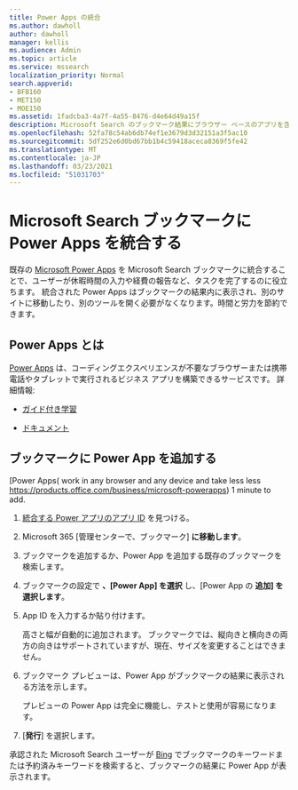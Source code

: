 ```yaml
---
title: Power Apps の統合
ms.author: dawholl
author: dawholl
manager: kellis
ms.audience: Admin
ms.topic: article
ms.service: mssearch
localization_priority: Normal
search.appverid:
- BFB160
- MET150
- MOE150
ms.assetid: 1fadcba3-4a7f-4a55-8476-d4e64d49a15f
description: Microsoft Search のブックマーク結果にブラウザー ベースのアプリを含める
ms.openlocfilehash: 52fa78c54ab6db74ef1e3679d3d32151a3f5ac10
ms.sourcegitcommit: 5df252e6d0bd67bb1b4c59418aceca8369f5fe42
ms.translationtype: MT
ms.contentlocale: ja-JP
ms.lasthandoff: 03/23/2021
ms.locfileid: "51031703"
---
```

# <a name="integrate-power-apps-in-microsoft-search-bookmarks"></a>Microsoft Search ブックマークに Power Apps を統合する
   
既存の [Microsoft Power Apps](https://products.office.com/business/microsoft-powerapps) を Microsoft Search ブックマークに統合することで、ユーザーが休暇時間の入力や経費の報告など、タスクを完了するのに役立ちます。 統合された Power Apps はブックマークの結果内に表示され、別のサイトに移動したり、別のツールを開く必要がなくなります。時間と労力を節約できます。
  
## <a name="what-are-power-apps"></a>Power Apps とは

[Power Apps](https://products.office.com/business/microsoft-powerapps) は、コーディングエクスペリエンスが不要なブラウザーまたは携帯電話やタブレットで実行されるビジネス アプリを構築できるサービスです。 詳細情報:
  
- [ガイド付き学習](/learn/browse/?products=powerapps)
    
- [ドキュメント](/powerapps/)
    
## <a name="add-a-power-app-to-a-bookmark"></a>ブックマークに Power App を追加する

[Power Apps( work in any browser and any device and take less less https://products.office.com/business/microsoft-powerapps) 1 minute to add.
  
1. [統合する Power アプリのアプリ ID](/powerapps/maker/canvas-apps/get-sessionid#get-an-app-id) を見つける。
    
2. Microsoft 365 [管理センターで、[](https://admin.microsoft.com)ブックマーク] **に移動します**。
    
3. ブックマークを追加するか、Power App を追加する既存のブックマークを検索します。
    
4. ブックマークの設定で **、[Power App] を選択** し、[Power App の **追加] を選択します**。
    
5. App ID を入力するか貼り付けます。
    
    高さと幅が自動的に追加されます。 ブックマークでは、縦向きと横向きの両方の向きはサポートされていますが、現在、サイズを変更することはできません。
    
6. ブックマーク プレビューは、Power App がブックマークの結果に表示される方法を示します。
    
    プレビューの Power App は完全に機能し、テストと使用が容易になります。
    
7. [**発行**] を選択します。
    
承認された Microsoft Search ユーザーが [Bing](https://Bing.com) でブックマークのキーワードまたは予約済みキーワードを検索すると、ブックマークの結果に Power App が表示されます。